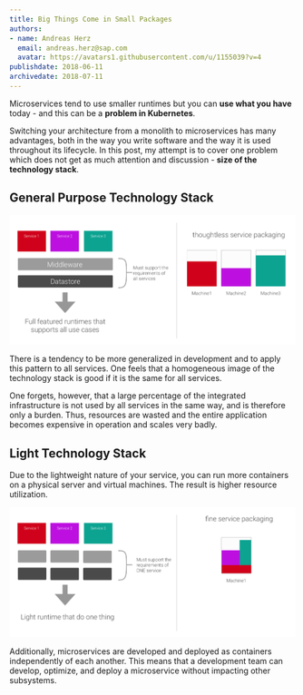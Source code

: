 ```yaml
---
title: Big Things Come in Small Packages
authors: 
- name: Andreas Herz
  email: andreas.herz@sap.com
  avatar: https://avatars1.githubusercontent.com/u/1155039?v=4
publishdate: 2018-06-11
archivedate: 2018-07-11
---
```


Microservices tend to use smaller runtimes but you can **use what you have** today - and this can be a **problem in Kubernetes**.

Switching your architecture from a monolith to microservices has many advantages, both in the way you write software and the way it is used throughout its lifecycle. In this post, my attempt is to cover one problem which does not get as much attention and discussion - **size of the technology stack**.

## General Purpose Technology Stack

![](./images/blog-service-common-stack.png)

There is a tendency to be more generalized in development and to apply this pattern to all services. One feels that a homogeneous image of the technology stack is good if it is the same for all services.

One forgets, however, that a large percentage of the integrated infrastructure is not used by all services in the same way, and is therefore only a burden. Thus, resources are wasted and the entire application becomes expensive in operation and scales very badly.

## Light Technology Stack

Due to the lightweight nature of your service, you can run more containers on a physical server and virtual machines. The result is higher resource utilization.

![](./images/blog-service-service-stack.png)

Additionally, microservices are developed and deployed as containers independently of each another. This means that a development team can develop, optimize, and deploy a microservice without impacting other subsystems.